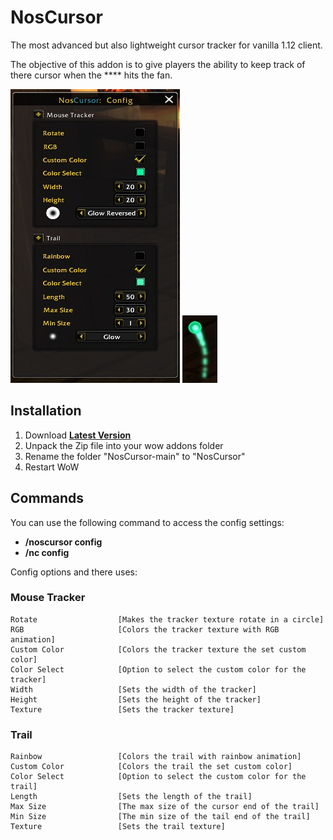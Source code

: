 # NosCursor

The most advanced but also lightweight cursor tracker for vanilla 1.12 client.

The objective of this addon is to give players the ability to keep track of there cursor when the **** hits the fan.

![NosCursor](screenshot.jpg)
![NosCursor](screenshot2.jpg)

## Installation
1. Download **[Latest Version](https://github.com/Beardedrasta/NosCursor/archive/main.zip)**
2. Unpack the Zip file into your wow addons folder
3. Rename the folder "NosCursor-main" to "NosCursor"
4. Restart WoW

## Commands

You can use the following command to access the config settings:
* **/noscursor config**
* **/nc config**

Config options and there uses:
### Mouse Tracker
```
Rotate                  [Makes the tracker texture rotate in a circle]
RGB                     [Colors the tracker texture with RGB animation]
Custom Color            [Colors the tracker texture the set custom color]
Color Select            [Option to select the custom color for the tracker]
Width                   [Sets the width of the tracker]
Height                  [Sets the height of the tracker]
Texture                 [Sets the tracker texture]
```

### Trail
```
Rainbow                 [Colors the trail with rainbow animation]
Custom Color            [Colors the trail the set custom color]
Color Select            [Option to select the custom color for the trail]
Length                  [Sets the length of the trail]
Max Size                [The max size of the cursor end of the trail]
Min Size                [The min size of the tail end of the trail]
Texture                 [Sets the trail texture]
```

